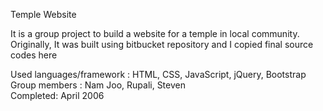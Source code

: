 Temple Website

It is a group project to build a website for a temple in local community.
Originally, It was built using bitbucket repository and I copied final source codes here

Used languages/framework : HTML, CSS, JavaScript, jQuery, Bootstrap<br />
Group members : Nam Joo, Rupali, Steven<br />
Completed: April 2006
